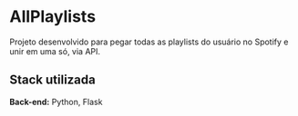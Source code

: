 # AllPlaylists

Projeto desenvolvido para pegar todas as playlists do usuário no Spotify e unir em uma só, via API.


## Stack utilizada



**Back-end:** Python, Flask
